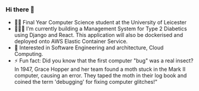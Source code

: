 ### Hi there 👋

- 👨‍🎓 Final Year Computer Science student at the University of Leicester
- 👨🏽‍💻 I’m currently building a Management System for Type 2 Diabetics using Django and React. This application will also be dockerised and deployed onto AWS Elastic Container Service.
- 🧐 Interested in Software Engineering and architecture, Cloud Computing.
- ⚡ Fun fact: Did you know that the first computer "bug" was a real insect? In 1947, Grace Hopper and her team found a moth stuck in the Mark II computer, causing an error. They taped the moth in their log book and coined the term 'debugging' for fixing computer glitches!"

